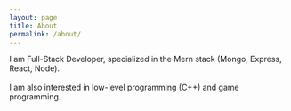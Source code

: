 ```yaml
---
layout: page
title: About
permalink: /about/
---
```


I am Full-Stack Developer, specialized in the Mern stack (Mongo, Express, React, Node). <br />  
I am also interested in low-level programming (C++) and game programming.





